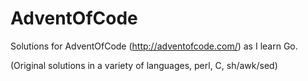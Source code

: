 # AdventOfCode

Solutions for AdventOfCode (http://adventofcode.com/) as I learn Go.

(Original solutions in a variety of languages, perl, C, sh/awk/sed)
